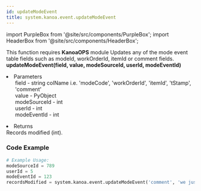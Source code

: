 ```yaml
---
id: updateModeEvent
title: system.kanoa.event.updateModeEvent
---
```


import PurpleBox from '@site/src/components/PurpleBox';
import HeaderBox from '@site/src/components/HeaderBox';

<PurpleBox>This function requires <b>KanoaOPS</b> module</PurpleBox>
<HeaderBox header="Description">
    Updates any of the mode event table fields such as modeId, workOrderId, itemId or comment fields.
</HeaderBox>
<HeaderBox header="Syntax">
    <b>updateModeEvent(field, value, modeSourceId, userId, modeEventId)</b>
    <li>Parameters <br />
        <ul>
            field - string colName i.e. 'modeCode', 'workOrderId', 'itemId', 'tStamp', 'comment'<br />
            value - PyObject<br />
            modeSourceId - int<br />
            userId - int<br />
            modeEventId - int<br />
        </ul>
    </li>
    <li>Returns <br />
        Records modified (int).
    </li>
</HeaderBox>

### Code Example

```python
# Example Usage:
modeSourceId = 789
userId = 5
modeEventId = 123
recordsModified = system.kanoa.event.updateModeEvent('comment', 'we just added a comment', modeSourceId, userId, modeEventId)

